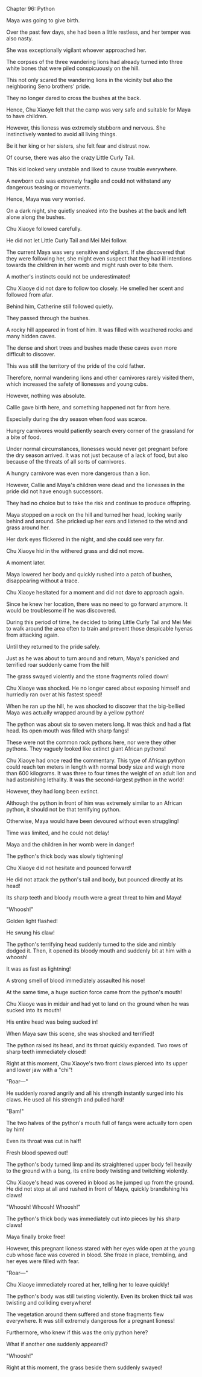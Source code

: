 Chapter 96: Python

Maya was going to give birth.

Over the past few days, she had been a little restless, and her temper was also nasty.

She was exceptionally vigilant whoever approached her.

The corpses of the three wandering lions had already turned into three white bones that were piled conspicuously on the hill.

This not only scared the wandering lions in the vicinity but also the neighboring Seno brothers' pride.

They no longer dared to cross the bushes at the back.

Hence, Chu Xiaoye felt that the camp was very safe and suitable for Maya to have children.

However, this lioness was extremely stubborn and nervous. She instinctively wanted to avoid all living things.

Be it her king or her sisters, she felt fear and distrust now.

Of course, there was also the crazy Little Curly Tail.

This kid looked very unstable and liked to cause trouble everywhere.

A newborn cub was extremely fragile and could not withstand any dangerous teasing or movements.

Hence, Maya was very worried.

On a dark night, she quietly sneaked into the bushes at the back and left alone along the bushes.

Chu Xiaoye followed carefully.

He did not let Little Curly Tail and Mei Mei follow.

The current Maya was very sensitive and vigilant. If she discovered that they were following her, she might even suspect that they had ill intentions towards the children in her womb and might rush over to bite them.

A mother's instincts could not be underestimated\!

Chu Xiaoye did not dare to follow too closely. He smelled her scent and followed from afar.

Behind him, Catherine still followed quietly.

They passed through the bushes.

A rocky hill appeared in front of him. It was filled with weathered rocks and many hidden caves.

The dense and short trees and bushes made these caves even more difficult to discover.

This was still the territory of the pride of the cold father.

Therefore, normal wandering lions and other carnivores rarely visited them, which increased the safety of lionesses and young cubs.

However, nothing was absolute.

Callie gave birth here, and something happened not far from here.

Especially during the dry season when food was scarce.

Hungry carnivores would patiently search every corner of the grassland for a bite of food.

Under normal circumstances, lionesses would never get pregnant before the dry season arrived. It was not just because of a lack of food, but also because of the threats of all sorts of carnivores.

A hungry carnivore was even more dangerous than a lion.

However, Callie and Maya's children were dead and the lionesses in the pride did not have enough successors.

They had no choice but to take the risk and continue to produce offspring.

Maya stopped on a rock on the hill and turned her head, looking warily behind and around. She pricked up her ears and listened to the wind and grass around her.

Her dark eyes flickered in the night, and she could see very far.

Chu Xiaoye hid in the withered grass and did not move.

A moment later.

Maya lowered her body and quickly rushed into a patch of bushes, disappearing without a trace.

Chu Xiaoye hesitated for a moment and did not dare to approach again.

Since he knew her location, there was no need to go forward anymore. It would be troublesome if he was discovered.

During this period of time, he decided to bring Little Curly Tail and Mei Mei to walk around the area often to train and prevent those despicable hyenas from attacking again.

Until they returned to the pride safely.

Just as he was about to turn around and return, Maya's panicked and terrified roar suddenly came from the hill\!

The grass swayed violently and the stone fragments rolled down\!

Chu Xiaoye was shocked. He no longer cared about exposing himself and hurriedly ran over at his fastest speed\!

When he ran up the hill, he was shocked to discover that the big-bellied Maya was actually wrapped around by a yellow python\!

The python was about six to seven meters long. It was thick and had a flat head. Its open mouth was filled with sharp fangs\!

These were not the common rock pythons here, nor were they other pythons. They vaguely looked like extinct giant African pythons\!

Chu Xiaoye had once read the commentary. This type of African python could reach ten meters in length with normal body size and weigh more than 600 kilograms. It was three to four times the weight of an adult lion and had astonishing lethality. It was the second-largest python in the world\!

However, they had long been extinct.

Although the python in front of him was extremely similar to an African python, it should not be that terrifying python.

Otherwise, Maya would have been devoured without even struggling\!

Time was limited, and he could not delay\!

Maya and the children in her womb were in danger\!

The python's thick body was slowly tightening\!

Chu Xiaoye did not hesitate and pounced forward\!

He did not attack the python's tail and body, but pounced directly at its head\!

Its sharp teeth and bloody mouth were a great threat to him and Maya\!

"Whoosh\!"

Golden light flashed\!

He swung his claw\!

The python's terrifying head suddenly turned to the side and nimbly dodged it. Then, it opened its bloody mouth and suddenly bit at him with a whoosh\!

It was as fast as lightning\!

A strong smell of blood immediately assaulted his nose\!

At the same time, a huge suction force came from the python's mouth\!

Chu Xiaoye was in midair and had yet to land on the ground when he was sucked into its mouth\!

His entire head was being sucked in\!

When Maya saw this scene, she was shocked and terrified\!

The python raised its head, and its throat quickly expanded. Two rows of sharp teeth immediately closed\!

Right at this moment, Chu Xiaoye's two front claws pierced into its upper and lower jaw with a "chi"\!

"Roar—"

He suddenly roared angrily and all his strength instantly surged into his claws. He used all his strength and pulled hard\!

"Bam\!"

The two halves of the python's mouth full of fangs were actually torn open by him\!

Even its throat was cut in half\!

Fresh blood spewed out\!

The python's body turned limp and its straightened upper body fell heavily to the ground with a bang, its entire body twisting and twitching violently.

Chu Xiaoye's head was covered in blood as he jumped up from the ground. He did not stop at all and rushed in front of Maya, quickly brandishing his claws\!

"Whoosh\! Whoosh\! Whoosh\!"

The python's thick body was immediately cut into pieces by his sharp claws\!

Maya finally broke free\!

However, this pregnant lioness stared with her eyes wide open at the young cub whose face was covered in blood. She froze in place, trembling, and her eyes were filled with fear.

"Roar—"

Chu Xiaoye immediately roared at her, telling her to leave quickly\!

The python's body was still twisting violently. Even its broken thick tail was twisting and colliding everywhere\!

The vegetation around them suffered and stone fragments flew everywhere. It was still extremely dangerous for a pregnant lioness\!

Furthermore, who knew if this was the only python here?

What if another one suddenly appeared?

"Whoosh\!"

Right at this moment, the grass beside them suddenly swayed\!